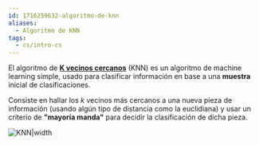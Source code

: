 ```yaml
---
id: 1716259632-algoritmo-de-knn
aliases:
  - Algoritmo de KNN
tags:
  - cs/intro-cs
---
```


El algoritmo de **[K vecinos cercanos](https://en.wikipedia.org/wiki/K-nearest_neighbors_algorithm)** (KNN) es un algoritmo de machine learning simple, usado para clasificar información en base a una **muestra** inicial de clasificaciones.

Consiste en hallar los $k$ vecinos más cercanos a una nueva pieza de información (usando algún tipo de distancia como la euclidiana) y usar un criterio de **"mayoría manda"** para decidir la clasificación de dicha pieza.

![KNN|width](https://upload.wikimedia.org/wikipedia/commons/thumb/e/e7/KnnClassification.svg/800px-KnnClassification.svg.png)
